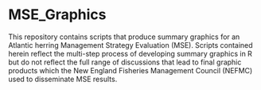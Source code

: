 # MSE_Graphics
This repository contains scripts that produce summary graphics for an Atlantic herring Management Strategy Evaluation (MSE). Scripts contained herein reflect the multi-step process of developing summary graphics in R but do not reflect the full range of discussions that lead to final graphic products which the New England Fisheries Management Council (NEFMC) used to disseminate MSE results. 
